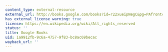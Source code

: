 ```yaml
---
content_type: external-resource
external_url: http://books.google.com/books?id=r22xueipNegC&pg=PAfrontcover
has_external_license_warning: true
license: https://en.wikipedia.org/wiki/All_rights_reserved
status: ''
title: Google Books
uid: 1a9912fb-9c6a-4757-9f83-bc8ac69becac
wayback_url: ''
---
```

